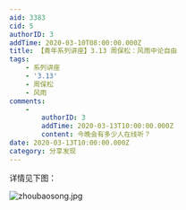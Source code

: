 ```yaml
---
aid: 3383
cid: 5
authorID: 3
addTime: 2020-03-10T08:00:00.000Z
title: 【青年系列讲座】3.13 周保松：风雨中论自由
tags:
    - 系列讲座
    - '3.13'
    - 周保松
    - 风雨
comments:
    -
        authorID: 3
        addTime: 2020-03-13T10:00:00.000Z
        content: 今晚会有多少人在线听？
date: 2020-03-13T10:00:00.000Z
category: 分享发现
---
```


详情见下图：

![zhoubaosong.jpg](https://i.loli.net/2020/03/10/8Zp9XCmgARY7HfW.jpg)
